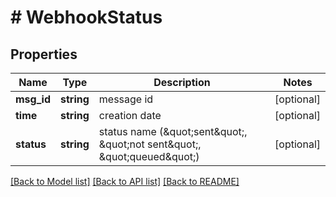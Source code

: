 # # WebhookStatus

## Properties

Name | Type | Description | Notes
------------ | ------------- | ------------- | -------------
**msg_id** | **string** | message id | [optional]
**time** | **string** | creation date | [optional]
**status** | **string** | status name (\&quot;sent\&quot;, \&quot;not sent\&quot;, \&quot;queued\&quot;) | [optional]

[[Back to Model list]](../../README.md#models) [[Back to API list]](../../README.md#endpoints) [[Back to README]](../../README.md)

